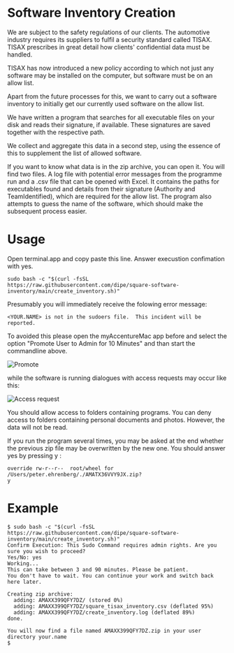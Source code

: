 # Software Inventory Creation
We are subject to the safety regulations of our clients. The automotive industry requires its suppliers to fulfil a security standard called TISAX. TISAX prescribes in great detail how clients' confidential data must be handled.

TISAX has now introduced a new policy according to which not just any software may be installed on the computer, but software must be on an allow list.

Apart from the future processes for this, we want to carry out a software inventory to initially get our currently used software on the allow list.

We have written a program that searches for all executable files on your disk and reads their signature, if available. These signatures are saved together with the respective path. 

We collect and aggregate this data in a second step, using the essence of this to supplement the list of allowed software. 

If you want to know what data is in the zip archive, you can open it. You will find two files. A log file with potential error messages from the programme run and a .csv file that can be opened with Excel. It contains the paths for executables found and details from their signature (Authority and TeamIdentified), which are required for the allow list. The program also attempts to guess the name of the software, which should make the subsequent process easier.

# Usage

Open terminal.app and copy paste this line. Answer execustion confimation with yes.

```
sudo bash -c "$(curl -fsSL https://raw.githubusercontent.com/dipe/square-software-inventory/main/create_inventory.sh)"
```

Presumably you will immediately receive the folowing error message:

```
<YOUR.NAME> is not in the sudoers file.  This incident will be reported.
````

To avoided this please open the myAccentureMac app before and select the option "Promote User to Admin for 10 Minutes" and than start the commandline above.

![Promote](promote.png)

while the software is running dialogues with access requests may occur like this:

![Access request](zugriffsanfrage.png)

You should allow access to folders containing programs. You can deny access to folders containing personal documents and photos. However, the data will not be read.

If you run the program several times, you may be asked at the end whether the previous zip file may be overwritten by the new one. You should answer yes by pressing y <return>:

```
override rw-r--r--  root/wheel for /Users/peter.ehrenberg/./AMATX36VVY9JX.zip?
y
```

# Example
```
$ sudo bash -c "$(curl -fsSL https://raw.githubusercontent.com/dipe/square-software-inventory/main/create_inventory.sh)"
Confirm Execution: This Sudo Command requires admin rights. Are you sure you wish to proceed?
Yes/No: yes
Working...
This can take between 3 and 90 minutes. Please be patient.
You don't have to wait. You can continue your work and switch back here later.

Creating zip archive:
  adding: AMAXX399QFY7DZ/ (stored 0%)
  adding: AMAXX399QFY7DZ/square_tisax_inventory.csv (deflated 95%)
  adding: AMAXX399QFY7DZ/create_inventory.log (deflated 89%)
done.

You will now find a file named AMAXX399QFY7DZ.zip in your user directory your.name
$ 
```